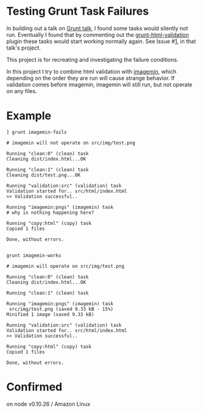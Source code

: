 Testing Grunt Task Failures
===========================

In building out a talk on [Grunt talk](https://github.com/tleen/somewww-talk-grunt), I found some tasks would silently not run. Eventually I found that by commenting out the [grunt-html-validation](https://github.com/praveenvijayan/grunt-html-validation) plugin these tasks would start working normally again. See Issue #[1](https://github.com/tleen/somewww-talk-grunt/issues/1), in that talk's project.

This project is for recreating and investigating the failure conditions.

In this project I try to combine html validation with [imagemin](https://github.com/gruntjs/grunt-contrib-imagemin), which depending on the order they are run will cause strange behavior. If validation comes before imagemin, imagemin will still run, but not operate on any files.

# Example

```shell
] grunt imagemin-fails

# imagemin will not operate on src/img/test.png

Running "clean:0" (clean) task
Cleaning dist/index.html...OK

Running "clean:1" (clean) task
Cleaning dist/test.png...OK

Running "validation:src" (validation) task
Validation started for.. src/html/index.html
>> Validation successful..

Running "imagemin:pngs" (imagemin) task
# why is nothing happening here?

Running "copy:html" (copy) task
Copied 1 files

Done, without errors.


```

```shell
grunt imagemin-works

# imagemin will operate on src/img/test.png

Running "clean:0" (clean) task
Cleaning dist/index.html...OK

Running "clean:1" (clean) task

Running "imagemin:pngs" (imagemin) task
 src/img/test.png (saved 9.33 kB - 15%)
Minified 1 image (saved 9.33 kB)

Running "validation:src" (validation) task
Validation started for.. src/html/index.html
>> Validation successful..

Running "copy:html" (copy) task
Copied 1 files

Done, without errors.
```

# Confirmed

on node v0.10.26 / Amazon Linux
